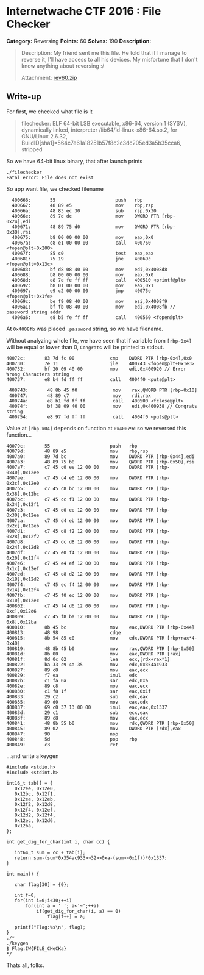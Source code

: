 # Internetwache CTF 2016 : File Checker

**Category:** Reversing
**Points:** 60
**Solves:** 190
**Description:**

> Description: My friend sent me this file. He told that if I manage to reverse it, I'll have access to all his devices. My misfortune that I don't know anything about reversing :/
> 
> 
> Attachment: [rev60.zip](./rev60.zip)


## Write-up
For first, we checked what file is it

> filechecker: ELF 64-bit LSB executable, x86-64, version 1 (SYSV), dynamically linked, interpreter /lib64/ld-linux-x86-64.so.2, for GNU/Linux 2.6.32, BuildID[sha1]=564c7e61a18251b57f8c2c3dc205ed3a5b35cca6, stripped

So we have 64-bit linux binary, that after launch prints
```
./filechecker 
Fatal error: File does not exist
````
So app want file, we checked filename

```
  400666:       55                      push   rbp
  400667:       48 89 e5                mov    rbp,rsp
  40066a:       48 83 ec 30             sub    rsp,0x30
  40066e:       89 7d dc                mov    DWORD PTR [rbp-0x24],edi
  400671:       48 89 75 d0             mov    QWORD PTR [rbp-0x30],rsi
  400675:       b8 00 00 00 00          mov    eax,0x0
  40067a:       e8 e1 00 00 00          call   400760 <fopen@plt+0x200>
  40067f:       85 c0                   test   eax,eax
  400681:       75 19                   jne    40069c <fopen@plt+0x13c>
  400683:       bf d8 08 40 00          mov    edi,0x4008d8
  400688:       b8 00 00 00 00          mov    eax,0x0
  40068d:       e8 7e fe ff ff          call   400510 <printf@plt>
  400692:       b8 01 00 00 00          mov    eax,0x1
  400697:       e9 c2 00 00 00          jmp    40075e <fopen@plt+0x1fe>
  40069c:       be f9 08 40 00          mov    esi,0x4008f9
  4006a1:       bf fb 08 40 00          mov    edi,0x4008fb // password string addr
  4006a6:       e8 b5 fe ff ff          call   400560 <fopen@plt>
  ```
  At `0x4008fb` was placed `.password` string, so we have filename.
  
  Without analyzing whole file, we have seen that if variable from `[rbp-0x4]` will be equal or lower than 0, `Congrats` will be printed to stdout.

  ```
  40072c:       83 7d fc 00             cmp    DWORD PTR [rbp-0x4],0x0
  400730:       7e 11                   jle    400743 <fopen@plt+0x1e3>
  400732:       bf 20 09 40 00          mov    edi,0x400920 // Error Wrong Characters string
  400737:       e8 b4 fd ff ff          call   4004f0 <puts@plt>
```
```
 400743:       48 8b 45 f0             mov    rax,QWORD PTR [rbp-0x10]
 400747:       48 89 c7                mov    rdi,rax
 40074a:       e8 b1 fd ff ff          call   400500 <fclose@plt>
 40074f:       bf 38 09 40 00          mov    edi,0x400938 // Congrats string
 400754:       e8 97 fd ff ff          call   4004f0 <puts@plt>
  ```
  
  Value at `[rbp-x04]` depends on function at `0x40079c` so we reversed this function...
 ```
 40079c:       55                      push   rbp
 40079d:       48 89 e5                mov    rbp,rsp
 4007a0:       89 7d bc                mov    DWORD PTR [rbp-0x44],edi
 4007a3:       48 89 75 b0             mov    QWORD PTR [rbp-0x50],rsi
 4007a7:       c7 45 c0 ee 12 00 00    mov    DWORD PTR [rbp-0x40],0x12ee
 4007ae:       c7 45 c4 e0 12 00 00    mov    DWORD PTR [rbp-0x3c],0x12e0
 4007b5:       c7 45 c8 bc 12 00 00    mov    DWORD PTR [rbp-0x38],0x12bc
 4007bc:       c7 45 cc f1 12 00 00    mov    DWORD PTR [rbp-0x34],0x12f1
 4007c3:       c7 45 d0 ee 12 00 00    mov    DWORD PTR [rbp-0x30],0x12ee
 4007ca:       c7 45 d4 eb 12 00 00    mov    DWORD PTR [rbp-0x2c],0x12eb
 4007d1:       c7 45 d8 f2 12 00 00    mov    DWORD PTR [rbp-0x28],0x12f2
 4007d8:       c7 45 dc d8 12 00 00    mov    DWORD PTR [rbp-0x24],0x12d8
 4007df:       c7 45 e0 f4 12 00 00    mov    DWORD PTR [rbp-0x20],0x12f4
 4007e6:       c7 45 e4 ef 12 00 00    mov    DWORD PTR [rbp-0x1c],0x12ef
 4007ed:       c7 45 e8 d2 12 00 00    mov    DWORD PTR [rbp-0x18],0x12d2
 4007f4:       c7 45 ec f4 12 00 00    mov    DWORD PTR [rbp-0x14],0x12f4
 4007fb:       c7 45 f0 ec 12 00 00    mov    DWORD PTR [rbp-0x10],0x12ec
 400802:       c7 45 f4 d6 12 00 00    mov    DWORD PTR [rbp-0xc],0x12d6
 400809:       c7 45 f8 ba 12 00 00    mov    DWORD PTR [rbp-0x8],0x12ba
 400810:       8b 45 bc                mov    eax,DWORD PTR [rbp-0x44]
 400813:       48 98                   cdqe   
 400815:       8b 54 85 c0             mov    edx,DWORD PTR [rbp+rax*4-0x40]
 400819:       48 8b 45 b0             mov    rax,QWORD PTR [rbp-0x50]
 40081d:       8b 00                   mov    eax,DWORD PTR [rax]
 40081f:       8d 0c 02                lea    ecx,[rdx+rax*1]
 400822:       ba 33 c9 4a 35          mov    edx,0x354ac933
 400827:       89 c8                   mov    eax,ecx
 400829:       f7 ea                   imul   edx
 40082b:       c1 fa 0a                sar    edx,0xa
 40082e:       89 c8                   mov    eax,ecx
 400830:       c1 f8 1f                sar    eax,0x1f
 400833:       29 c2                   sub    edx,eax
 400835:       89 d0                   mov    eax,edx
 400837:       69 c0 37 13 00 00       imul   eax,eax,0x1337
 40083d:       29 c1                   sub    ecx,eax
 40083f:       89 c8                   mov    eax,ecx
 400841:       48 8b 55 b0             mov    rdx,QWORD PTR [rbp-0x50]
 400845:       89 02                   mov    DWORD PTR [rdx],eax
 400847:       90                      nop
 400848:       5d                      pop    rbp
 400849:       c3                      ret    
 ```
 ...and write a keygen
 ```
#include <stdio.h>
#include <stdint.h>

int16_t tab[] = {
    0x12ee, 0x12e0,
    0x12bc, 0x12f1,
    0x12ee, 0x12eb,
    0x12f2, 0x12d8,
    0x12f4, 0x12ef,
    0x12d2, 0x12f4,
    0x12ec, 0x12d6,
    0x12ba, 
};

int get_dig_for_char(int i, char cc) {
    
    int64_t sum = cc + tab[i];
    return sum-(sum*0x354ac933>>32>>0xa-(sum>>0x1f))*0x1337;
}

int main() {
    
    char flag[30] = {0};
   
    int f=0;
    for(int i=0;i<30;++i) 
        for(int a = ' '; a<'~';++a) 
            if(get_dig_for_char(i, a) == 0) 
                flag[f++] = a;
    
    printf("Flag:%s\n", flag);
}
./*
 ./keygen
 $ Flag:IW{FILE_CHeCKa}
 */
```
Thats all, folks.

 
  
  
  


  
  


